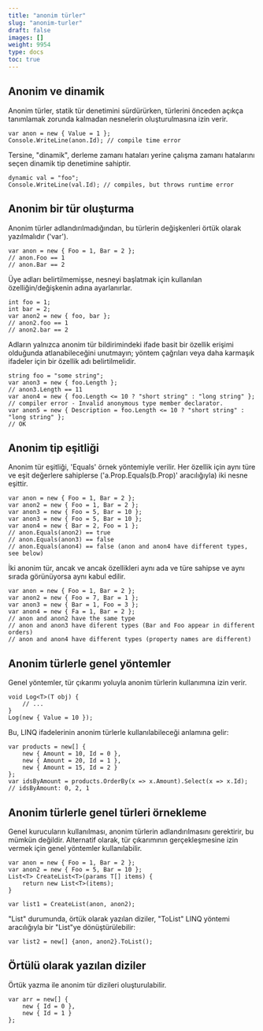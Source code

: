 ```yaml
---
title: "anonim türler"
slug: "anonim-turler"
draft: false
images: []
weight: 9954
type: docs
toc: true
---
```


## Anonim ve dinamik
Anonim türler, statik tür denetimini sürdürürken, türlerini önceden açıkça tanımlamak zorunda kalmadan nesnelerin oluşturulmasına izin verir.

    var anon = new { Value = 1 };
    Console.WriteLine(anon.Id); // compile time error

Tersine, "dinamik", derleme zamanı hataları yerine çalışma zamanı hatalarını seçen dinamik tip denetimine sahiptir.
    
    dynamic val = "foo";
    Console.WriteLine(val.Id); // compiles, but throws runtime error

## Anonim bir tür oluşturma
Anonim türler adlandırılmadığından, bu türlerin değişkenleri örtük olarak yazılmalıdır ('var').

    var anon = new { Foo = 1, Bar = 2 };
    // anon.Foo == 1
    // anon.Bar == 2
    
Üye adları belirtilmemişse, nesneyi başlatmak için kullanılan özelliğin/değişkenin adına ayarlanırlar.

    int foo = 1;
    int bar = 2;
    var anon2 = new { foo, bar };
    // anon2.foo == 1
    // anon2.bar == 2

Adların yalnızca anonim tür bildirimindeki ifade basit bir özellik erişimi olduğunda atlanabileceğini unutmayın; yöntem çağrıları veya daha karmaşık ifadeler için bir özellik adı belirtilmelidir.

    string foo = "some string";
    var anon3 = new { foo.Length };
    // anon3.Length == 11
    var anon4 = new { foo.Length <= 10 ? "short string" : "long string" };
    // compiler error - Invalid anonymous type member declarator.
    var anon5 = new { Description = foo.Length <= 10 ? "short string" : "long string" };
    // OK

## Anonim tip eşitliği
Anonim tür eşitliği, 'Equals' örnek yöntemiyle verilir. Her özellik için aynı türe ve eşit değerlere sahiplerse ('a.Prop.Equals(b.Prop)' aracılığıyla) iki nesne eşittir.

    var anon = new { Foo = 1, Bar = 2 };
    var anon2 = new { Foo = 1, Bar = 2 };
    var anon3 = new { Foo = 5, Bar = 10 };
    var anon3 = new { Foo = 5, Bar = 10 };
    var anon4 = new { Bar = 2, Foo = 1 };
    // anon.Equals(anon2) == true
    // anon.Equals(anon3) == false
    // anon.Equals(anon4) == false (anon and anon4 have different types, see below)

İki anonim tür, ancak ve ancak özellikleri aynı ada ve türe sahipse ve aynı sırada görünüyorsa aynı kabul edilir.

    var anon = new { Foo = 1, Bar = 2 };
    var anon2 = new { Foo = 7, Bar = 1 };
    var anon3 = new { Bar = 1, Foo = 3 };
    var anon4 = new { Fa = 1, Bar = 2 };
    // anon and anon2 have the same type
    // anon and anon3 have diferent types (Bar and Foo appear in different orders)
    // anon and anon4 have different types (property names are different)

## Anonim türlerle genel yöntemler
Genel yöntemler, tür çıkarımı yoluyla anonim türlerin kullanımına izin verir.

    void Log<T>(T obj) {
        // ...
    }
    Log(new { Value = 10 });

Bu, LINQ ifadelerinin anonim türlerle kullanılabileceği anlamına gelir:

    var products = new[] {
        new { Amount = 10, Id = 0 },
        new { Amount = 20, Id = 1 },
        new { Amount = 15, Id = 2 }
    };
    var idsByAmount = products.OrderBy(x => x.Amount).Select(x => x.Id);
    // idsByAmount: 0, 2, 1

## Anonim türlerle genel türleri örnekleme
Genel kurucuların kullanılması, anonim türlerin adlandırılmasını gerektirir, bu mümkün değildir. Alternatif olarak, tür çıkarımının gerçekleşmesine izin vermek için genel yöntemler kullanılabilir.

    var anon = new { Foo = 1, Bar = 2 };
    var anon2 = new { Foo = 5, Bar = 10 };
    List<T> CreateList<T>(params T[] items) {
        return new List<T>(items);
    }
    
    var list1 = CreateList(anon, anon2);

"List<T>" durumunda, örtük olarak yazılan diziler, "ToList" LINQ yöntemi aracılığıyla bir "List<T>"ye dönüştürülebilir:

    var list2 = new[] {anon, anon2}.ToList();

## Örtülü olarak yazılan diziler
Örtük yazma ile anonim tür dizileri oluşturulabilir.

    var arr = new[] {
        new { Id = 0 },
        new { Id = 1 }
    };

